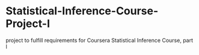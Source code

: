 # Statistical-Inference-Course-Project-I
project to fulfill requirements for Coursera Statistical Inference Course, part I
